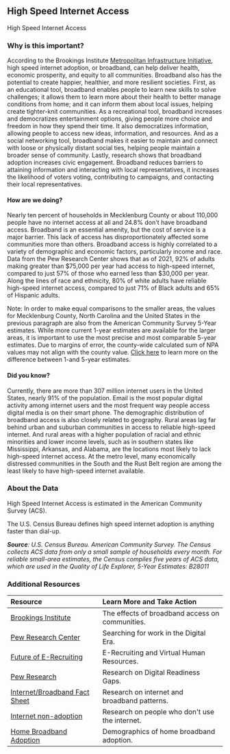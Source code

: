 ## High Speed Internet Access
High Speed Internet Access

### Why is this important?
According to the Brookings Institute [Metropolitan Infrastructure Initiative](https://www.brookings.edu/series/metropolitan-infrastructure-initiative/), high speed internet adoption, or broadband, can help deliver health, economic prosperity, and equity to all communities. Broadband also has the potential to create happier, healthier, and more resilient societies. First, as an educational tool, broadband enables people to learn new skills to solve challenges; it allows them to learn more about their health to better manage conditions from home; and it can inform them about local issues, helping create tighter-knit communities. As a recreational tool, broadband increases and democratizes entertainment options, giving people more choice and freedom in how they spend their time. It also democratizes information, allowing people to access new ideas, information, and resources. And as a social networking tool, broadband makes it easier to maintain and connect with loose or physically distant social ties, helping people maintain a broader sense of community. Lastly, research shows that broadband adoption increases civic engagement. Broadband reduces barriers to attaining information and interacting with local representatives, it increases the likelihood of voters voting, contributing to campaigns, and contacting their local representatives.

#### How are we doing?
Nearly ten percent of households in Mecklenburg County or about 110,000 people have no internet access at all and 24.8% don't have broadband access. Broadband is an essential amenity, but the cost of service is a major barrier. This lack of access has disproportionately affected some communities more than others. Broadband access is highly correlated to a variety of demographic and economic factors, particularly income and race. Data from the Pew Research Center shows that as of 2021, 92% of adults making greater than $75,000 per year had access to high-speed internet, compared to just 57% of those who earned less than $30,000 per year. Along the lines of race and ethnicity, 80% of white adults have reliable high-speed internet access, compared to just 71% of Black adults and 65% of Hispanic adults.


Note: In order to make equal comparisons to the smaller areas, the values for Mecklenburg County, North Carolina and the United States in the previous paragraph are also from the American Community Survey 5-Year estimates. While more current 1-year estimates are available for the larger areas, it is important to use the most precise and most comparable 5-year estimates. Due to margins of error, the county-wide calculated sum of NPA values may not align with the county value. [Click here]( http://www.census.gov/programs-surveys/acs/guidance/estimates.html/) to learn more on the difference between 1-and 5-year estimates.

#### Did you know?
Currently, there are more than 307 million internet users in the United States, nearly 91% of the population. Email is the most popular digital activity among internet users and the most frequent way people access digital media is on their smart phone. The demographic distribution of broadband access is also closely related to geography. Rural areas lag far behind urban and suburban communities in access to reliable high-speed internet. And rural areas with a higher population of racial and ethnic minorities and lower income levels, such as in southern states like Mississippi, Arkansas, and Alabama, are the locations most likely to lack high-speed internet access. At the metro level, many economically distressed communities in the South and the Rust Belt region are among the least likely to have high-speed internet available.


### About the Data
High Speed Internet Access is estimated in the American Community Survey (ACS).

The U.S. Census Bureau defines high speed internet adoption is anything faster than dial-up.

_**Source**: U.S. Census Bureau. American Community Survey. The Census collects ACS data from only a small sample of households every month. For reliable small-area estimates, the Census compiles five years of ACS data, which are used in the Quality of Life Explorer, 5-Year Estimates: B28011_

### Additional Resources
|Resource | Learn More and Take Action |
|:--- | :--- |
|[Brookings Institute](https://www.brookings.edu/research/digital-prosperity-how-broadband-can-deliver-health-and-equity-to-all-communities/)| The effects of broadband access on communities.
|[Pew Research Center](https://www.pewresearch.org/internet/2015/11/19/searching-for-work-in-the-digital-era/)| Searching for work in the Digital Era.
|[Future of E-Recruiting](https://onlinemasters.ohio.edu/blog/the-future-of-e-recruiting-and-virtual-human-resources/)| E-Recruiting and Virtual Human Resources.
|[Pew Research](https://www.pewresearch.org/internet/2016/09/20/digital-readiness-gaps/)| Research on Digital Readiness Gaps.
|[Internet/Broadband Fact Sheet](https://www.pewresearch.org/internet/fact-sheet/internet-broadband/)| Research on internet and broadband patterns.
|[Internet non-adoption](https://www.pewresearch.org/fact-tank/2021/04/02/7-of-americans-dont-use-the-internet-who-are-they/)| Research on people who don't use the internet.
|[Home Broadband Adoption](https://www.pewresearch.org/fact-tank/2021/07/16/home-broadband-adoption-computer-ownership-vary-by-race-ethnicity-in-the-u-s/)| Demographics of home broadband adoption.
